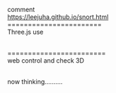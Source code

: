 comment <br>
https://leejuha.github.io/snort.html
<br>
=======================<br>
Three.js  use <br>
<br>


========================<br>
web control and check  3D<br>
<br>


now  thinking..........
